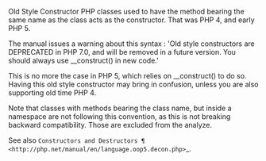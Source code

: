 Old Style Constructor
PHP classes used to have the method bearing the same name as the class acts as the constructor. That was PHP 4, and early PHP 5. 

The manual issues a warning about this syntax : 'Old style constructors are DEPRECATED in PHP 7.0, and will be removed in a future version. You should always use __construct() in new code.'

<?php

namespace {
    // Global namespace is important
    class foo {
        function foo() {
            // This acts as the old-style constructor, and is reported by PHP
        }
    }

    class bar {
        function __construct() { }
        function bar() {
            // This doesn't act as constructor, as bar has a __construct() method
        }
    }
}

namespace Foo\Bar{
    class foo {
        function foo() {
            // This doesn't act as constructor, as bar is not in the global namespace
        }
    }
}

?>

This is no more the case in PHP 5, which relies on __construct() to do so. Having this old style constructor may bring in confusion, unless you are also supporting old time PHP 4.

Note that classes with methods bearing the class name, but inside a namespace are not following this convention, as this is not breaking backward compatibility. Those are excluded from the analyze.

See also `Constructors and Destructors ¶ <http://php.net/manual/en/language.oop5.decon.php>`_.
